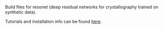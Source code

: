 Build files for resonet (deep residual networks for crystallography trained on synthetic data).

Tutorials and installation info can be found [here](https://smb.slac.stanford.edu/~dermen/resonet/).
